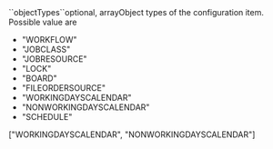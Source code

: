 <tr><td>``objectTypes``</td><td>optional, array</td><td>Object types of the configuration item. Possible value are 
<ul><li>"WORKFLOW"</li>
    <li>"JOBCLASS"</li>
    <li>"JOBRESOURCE"</li>
    <li>"LOCK"</li>
    <li>"BOARD"</li>
    <li>"FILEORDERSOURCE"</li>
    <li>"WORKINGDAYSCALENDAR"</li>
    <li>"NONWORKINGDAYSCALENDAR"</li>
    <li>"SCHEDULE"</li></ul>
</td><td>["WORKINGDAYSCALENDAR", "NONWORKINGDAYSCALENDAR"]</td><td></td></tr>
